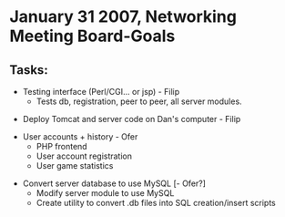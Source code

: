 January 31 2007, Networking Meeting Board-Goals
===============================================

Tasks:
------

-   Testing interface (Perl/CGI... or jsp) - Filip
    -   Tests db, registration, peer to peer, all server modules.

<!-- -->

-   Deploy Tomcat and server code on Dan's computer - Filip

<!-- -->

-   User accounts + history - Ofer
    -   PHP frontend
    -   User account registration
    -   User game statistics

<!-- -->

-   Convert server database to use MySQL \[- Ofer?\]
    -   Modify server module to use MySQL
    -   Create utility to convert .db files into SQL creation/insert scripts

